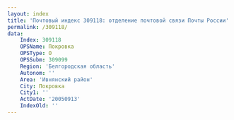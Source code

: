 ```yaml
---
layout: index
title: 'Почтовый индекс 309118: отделение почтовой связи Почты России'
permalink: /309118/
data:
    Index: 309118
    OPSName: Покровка
    OPSType: О
    OPSSubm: 309099
    Region: 'Белгородская область'
    Autonom: ''
    Area: 'Ивнянский район'
    City: Покровка
    City1: ''
    ActDate: '20050913'
    IndexOld: ''
---
```

